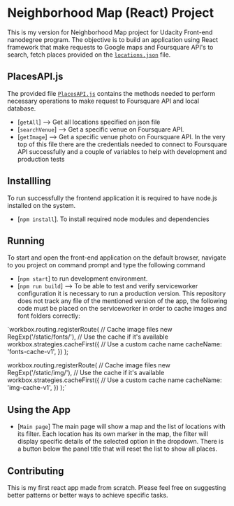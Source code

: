 # Neighborhood Map (React) Project
This is my version for Neighborhood Map project for Udacity Front-end nanodegree program. The objective is to build an application using React framework that make requests to Google maps and Foursquare API's to search, fetch places provided on the [`locations.json`](public/utils/locations.json) file.

## PlacesAPI.js
 The provided file [`PlacesAPI.js`](src/PlacesAPI.js) contains the methods needed to perform necessary operations to make request to Foursquare API and local database.
* [`getAll`] --> Get all locations specified on json file
* [`searchVenue`] --> Get a specific venue on Foursquare API.
* [`getImage`] --> Get a specific venue photo on Foursquare API.
In the very top of this file there are the credentials needed to connect to Foursquare API successfully and a couple of variables to help with development and production tests

## Installling
To run successfully the frontend application it is required to have node.js installed on the system.
* [`npm install`]. To install required node modules and dependencies

## Running
To start and open the front-end application on the default browser, navigate to you project on command prompt and type the following command
* [`npm start`] to run development environment.
* [`npm run build`] --> To be able to test and verify serviceworker configuration it is necessary to run a production version. This repository does not track any file of the mentioned version of the app, the following code must be placed on the serviceworker in order to cache images and font folders correctly:

`workbox.routing.registerRoute(
  // Cache image files
  new RegExp('/static/fonts/'),
  // Use the cache if it's available
  workbox.strategies.cacheFirst({
    // Use a custom cache name
    cacheName: 'fonts-cache-v1',
  })
);

workbox.routing.registerRoute(
  // Cache image files
  new RegExp('/static/img/'),
  // Use the cache if it's available
  workbox.strategies.cacheFirst({
    // Use a custom cache name
    cacheName: 'img-cache-v1',
  })
);`

## Using the App
* [`Main page`] The main page will show a map and the list of locations with its filter. Each location has its own marker in the map, the filter will display specific details of the selected option in the dropdown. There is a button below the panel title that will reset the list to show all places.

## Contributing
This is my first react app made from scratch. Please feel free on suggesting better patterns or better ways to achieve specific tasks.
